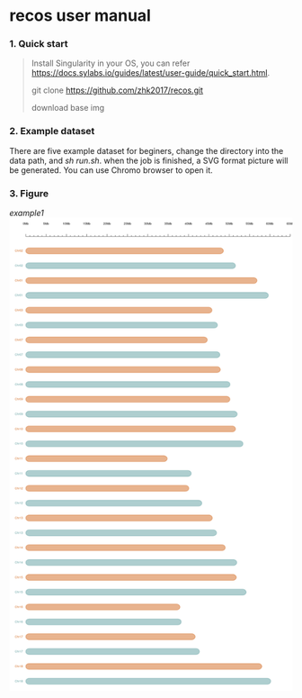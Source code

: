 # recos user manual
### 1. Quick start

> Install Singularity in your OS, you can refer <https://docs.sylabs.io/guides/latest/user-guide/quick_start.html>.
>
> git clone https://github.com/zhk2017/recos.git
>
> download base img 

### 2. Example dataset
There are five example dataset for beginers,  change  the directory into the data path, and *sh run.sh*. when the job is finished, a SVG format picture will be generated. You can use Chromo browser to open it. 

### 3. Figure 

*example1*
![Alt text](tutorials/example1/example1.png)
